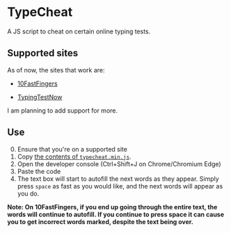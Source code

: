 # TypeCheat
A JS script to cheat on certain online typing tests.

## Supported sites
As of now, the sites that work are:
- [10FastFingers](https://10fastfingers.com/)
<!-- - [Ratatype](https://www.ratatype.com/) -->
<!-- ^^^WIP^^^ -->
- [TypingTestNow](https://typingtestnow.com/)

I am planning to add support for more.

## Use
0. Ensure that you're on a supported site
1. Copy [the contents of `typecheat.min.js`](https://raw.githubusercontent.com/MysteryBlokHed/TypeCheat/master/typecheat.min.js).
2. Open the developer console (Ctrl+Shift+J on Chrome/Chromium Edge)
3. Paste the code
4. The text box will start to autofill the next words as they appear. Simply press `space` as fast as you would like, and the next words will appear as you do.

**Note: On 10FastFingers, if you end up going through the entire text, the words will continue to autofill. If you continue to press space it can cause you to get incorrect words marked, despite the text being over.**
